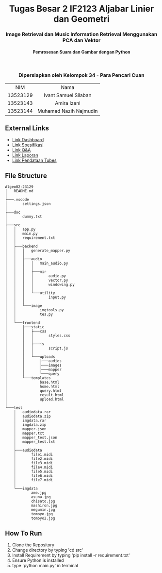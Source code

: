 <br />
<div align="center">
  <h1 align="center">Tugas Besar 2 IF2123 Aljabar Linier dan Geometri</h1>
  <p align="center">
    <h3> Image Retrieval dan Music Information Retrieval Menggunakan PCA dan Vektor</h3>
    <h4> Pemrosesan Suara dan Gambar dengan Python </h4>
</br>
</p>
</div>
<!-- CONTRIBUTOR -->
<div align="center" id="contributor">
  <strong>
    <h3>Dipersiapkan oleh Kelompok 34 - Para Pencari Cuan</h3>
    <table align="center">
      <tr>
        <td style="text-align: center;">NIM</td>
        <td style="text-align: center;">Nama</td>
      </tr>
      <tr>
        <td style="text-align: center;">13523129</td>
        <td style="text-align: center;">Ivant Samuel Silaban</td>
      </tr>
      <tr>
        <td style="text-align: center;">13523143</td>
        <td style="text-align: center;">Amira Izani</td>
      </tr>
      <tr>
        <td style="text-align: center;">13523144</td>
        <td style="text-align: center;">Muhamad Nazih Najmudin</td>
      </tr>
    </table>
  </strong>
</div>

## External Links
- [Link Dashboard](https://drive.google.com/drive/u/1/folders/11aaLHQImbyWxkxG-QOCSrIMhUVCzE5SV)
- [Link Spesifikasi](https://docs.google.com/document/d/13qCaJJtmTyNFSrAvUT6BRVtRclOYFUHCVGsXvg3DU00/edit?tab=t.0)
- [Link Q&A](https://docs.google.com/spreadsheets/d/1iPqyP2TCplulUkr8l9OefTeRCqZ09tYKvwhqbZ6Wmp0/edit)
- [Link Laporan](https://docs.google.com/document/d/1YJj1k8XfeDNJ3ttfLF_jdIc6GzvQDUkdti78IMzELtw/edit?usp=sharing)
- [Link Pendataan Tubes](https://docs.google.com/spreadsheets/d/1GOOg01VsOcTdAeCHPfESd8fXE54FxezCpTkzyUoHvKU/edit?usp=drive_link)
  
## File Structure
```
Algeo02-23129
│   README.md
│
├───.vscode
│       settings.json
│
├───doc
│       dummy.txt
│
├───src
│   │   app.py
│   │   main.py
│   │   requirement.txt
│   │
│   ├───backend
│   │   │   generate_mapper.py
│   │   │
│   │   ├───audio
│   │   │   │   main_audio.py
│   │   │   │
│   │   │   ├───mir
│   │   │   │       audio.py
│   │   │   │       vector.py
│   │   │   │       windowing.py
│   │   │   │
│   │   │   └───utility
│   │   │           input.py
│   │   │
│   │   └───image
│   │           imgtools.py
│   │           tes.py
│   │
│   └───frontend
│       ├───static
│       │   ├───css
│       │   │       styles.css
│       │   │
│       │   ├───js
│       │   │       script.js
│       │   │
│       │   └───uploads
│       │       ├───audios
│       │       ├───images
│       │       ├───mapper
│       │       └───query
│       └───templates
│               base.html
│               home.html
│               query.html
│               result.html
│               upload.html
│
└───test
    │   audiodata.rar
    │   audiodata.zip
    │   imgdata.rar
    │   imgdata.zip
    │   mapper.json
    │   mapper.txt
    │   mapper_test.json
    │   mapper_test.txt
    │
    ├───audiodata
    │       file1.midi
    │       file2.midi
    │       file3.midi
    │       file4.midi
    │       file5.midi
    │       file6.midi
    │       file7.midi
    │
    └───imgdata
            ame.jpg
            asuna.jpg
            chisato.jpg
            mashiron.jpg
            megumin.jpg
            tomoyo.jpg
            tomoyo2.jpg

```

## How To Run
1. Clone the Repository
3. Change directory by typing 'cd src'
5. Install Requirement by typing 'pip install -r requirement.txt'
6. Ensure Python is installed
7. type 'python main.py' in terminal






